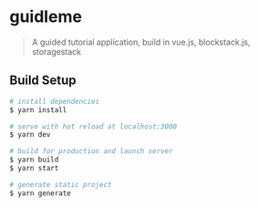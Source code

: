 # guidleme

> A guided tutorial application, build in vue.js, blockstack.js, storagestack

## Build Setup

``` bash
# install dependencies
$ yarn install

# serve with hot reload at localhost:3000
$ yarn dev

# build for production and launch server
$ yarn build
$ yarn start

# generate static project
$ yarn generate
```
